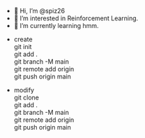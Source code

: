 - 👋 Hi, I’m @spiz26
- 👀 I’m interested in Reinforcement Learning.
- 🌱 I’m currently learning hmm.

<!---
spiz26/spiz26 is a ✨ special ✨ repository because its `README.md` (this file) appears on your GitHub profile.
You can click the Preview link to take a look at your changes.
--->

- create  
git init  
git add .  
git branch -M main  
git remote add origin <addr>  
git push origin main
  
- modify  
git clone <addr>  
git add .  
git branch -M main  
git remote add origin <addr>  
git push origin main  

